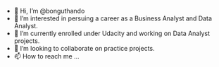 - 👋 Hi, I’m @bonguthando
- 👀 I’m interested in persuing a career as a Business Analyst and Data Analyst.
- 🌱 I’m currently enrolled under Udacity and working on Data Analyst projects.
- 💞️ I’m looking to collaborate on practice projects.
- 📫 How to reach me ...

<!---
ThandOena/ThandOena is a ✨ special ✨ repository because its `README.md` (this file) appears on your GitHub profile.
You can click the Preview link to take a look at your changes.
--->
